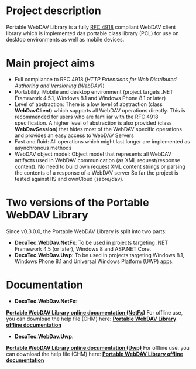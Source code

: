 # Project description

Portable WebDAV Library is a fully [RFC 4918](http://tools.ietf.org/html/rfc4918) compliant WebDAV client library which is implemented das portable class library (PCL) for use on desktop environments as well as mobile devices.

# Main project aims
* Full compliance to RFC 4918 (*HTTP Extensions for Web Distributed Authoring and Versioning (WebDAV)*)
* Portability: Mobile and desktop environment (project targets .NET Framework 4.5.1, Windows 8.1 and Windows Phone 8.1 or later)
* Level of abstraction: There is a low level of abstraction (class **WebDavClient**) which supports all WebDAV operations directly. This is recommended for users who are familiar with the RFC 4918 specification. A higher level of abstraction is also provided (class **WebDavSession**) that hides most of the WebDAV specific operations and provides an easy access to WebDAV Servers
* Fast and fluid: All operations which might last longer are implemented as asynchronous methods
* WebDAV object model: Object model that represents all WebDAV artifacts used in WebDAV communication (as XML request/response content). No need to build own request XML content strings or parsing the contents of a response of a WebDAV server
So far the project is tested against IIS and ownCloud (sabre/dav).

# Two versions of the Portable WebDAV Library
Since v0.3.0.0, the Portable WebDAV Library is split into two parts:
* **DecaTec.WebDav.NetFx**: To be used in projects targeting .NET Framework 4.5 (or later), Windows 8 and ASP.NET Core.
* **DecaTec.WebDav.Uwp**: To be used in projects targeting Windows 8.1, Windows Phone 8.1 and Universal Windows Platform (UWP) apps.
 
# Documentation
* **DecaTec.WebDav.NetFx**:

**[Portable WebDAV Library online documentation (NetFx)](https://decatec.de/ext/PortableWebDAVLibrary/Doc/NetFx/index.html)**
For offline use, you can download the help file (CHM) here:
**[Portable WebDAV Library offline documentation](https://decatec.de/ext/PortableWebDAVLibrary/Doc/NetFx/DecaTec.WebDav.NetFx.Documentation.chm)**
* **DecaTec.WebDav.Uwp**:

**[Portable WebDAV Library online documentation (Uwp)](https://decatec.de/ext/PortableWebDAVLibrary/Doc/Uwp/index.html)**
For offline use, you can download the help file (CHM) here:
**[Portable WebDAV Library offline documentation](https://decatec.de/ext/PortableWebDAVLibrary/Doc/Uwp/DecaTec.WebDav.Uwp.Documentation.chm)**
